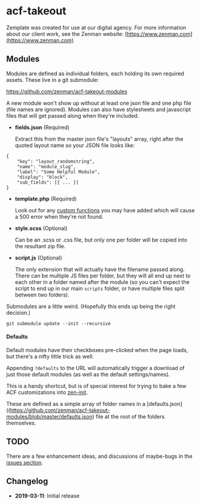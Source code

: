 # acf-takeout

Zemplate was created for use at our digital agency. For more information about our client work, see the Zenman website: [https://www.zenman.com](https://www.zenman.com)

## Modules

Modules are defined as individual folders, each holding its own required assets. These live in a git submodule:

https://github.com/zenman/acf-takeout-modules

A new module won't show up without at least one json file and one php file (file names are ignored). Modules can also have stylesheets and javascript files that will get passed along when they're included.

* **fields.json** (Required)

  Extract this from the master json file's "layouts" array, right after the quoted layout name so your JSON file looks like:
~~~~
{
	"key": "layout_randomstring",
	"name": "module_slug",
	"label": "Some Helpful Module",
	"display": "block",
	"sub_fields": [{ ... }]
}
~~~~

* **template.php** (Required)

  Look out for any [custom functions](./issues/4) you may have added which will cause a 500 error when they're not found.

* **style.scss** (Optional)

  Can be an .scss or .css file, but only one per folder will be copied into the resultant zip file.

* **script.js** (Optional)

  The only extension that will actually have the filename passed along. There can be multiple JS files per folder, but they will all end up next to each other in a folder named after the module (so you can't expect the script to end up in our main `scripts` folder, or have multiple files split between two folders).

Submodules are a little weird. (Hopefully this ends up being the right decision.)

~~~~
git submodule update --init --recursive
~~~~

#### Defaults

Default modules have their checkboxes pre-clicked when the page loads, but there's a nifty little trick as well:

Appending  `?defaults` to the URL will automatically trigger a download of just those default modules (as well as the default settings/names).

This is a handy shortcut, but is of special interest for trying to bake a few ACF customizations into [zen-init](https://github.com/zenman/zen-shell-utils#zen-init).

These are defined as a simple array of folder names in a [defaults.json]((https://github.com/zenman/acf-takeout-modules/blob/master/defaults.json) file at the root of the folders themselves.

## TODO

There are a few enhancement ideas, and discussions of maybe-bugs in the [issues section](../../issues).

## Changelog

- **2019-03-11**: Initial release
